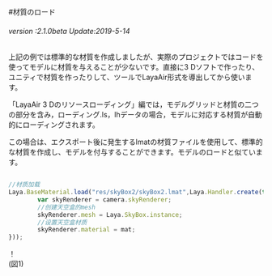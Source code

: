 #材質のロード

###### *version :2.1.0beta   Update:2019-5-14*

上記の例では標準的な材質を作成しましたが、実際のプロジェクトではコードを使ってモデルに材質を与えることが少ないです。直接に3 Dソフトで作ったり、ユニティで材質を作ったりして、ツールでLayaAir形式を導出してから使います。

「LayaAir 3 Dのリソースローディング」編では，モデルグリッドと材質の二つの部分を含み，ローディング.ls，lhデータの場合，モデルに対応する材質が自動的にローディングされます。

この場合は、エクスポート後に発生するlmatの材質ファイルを使用して、標準的な材質を作成し、モデルを付与することができます。モデルのロードと似ています。


```typescript

//材质加载
Laya.BaseMaterial.load("res/skyBox2/skyBox2.lmat",Laya.Handler.create(this,function(mat) {
		var skyRenderer = camera.skyRenderer;
		//创建天空盒的mesh
		skyRenderer.mesh = Laya.SkyBox.instance;
		//设置天空盒材质
		skyRenderer.material = mat;	
}));
```


！[](img/1.png)<br/>(図1)